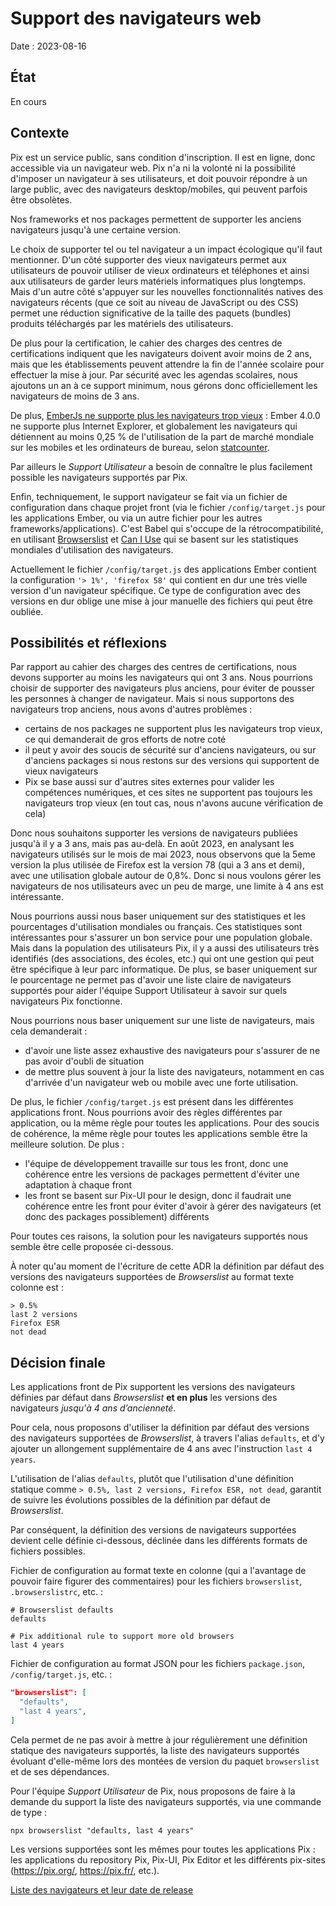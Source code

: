 # Support des navigateurs web

Date : 2023-08-16

## État

En cours

## Contexte

Pix est un service public, sans condition d'inscription. Il est en ligne, donc accessible via un navigateur web. Pix n'a ni la volonté ni la possibilité d'imposer un navigateur à ses utilisateurs, et doit pouvoir répondre à un large public, avec des navigateurs desktop/mobiles, qui peuvent parfois être obsolètes.

Nos frameworks et nos packages permettent de supporter les anciens navigateurs jusqu'à une certaine version.

Le choix de supporter tel ou tel navigateur a un impact écologique qu'il faut mentionner. D'un côté supporter des vieux navigateurs permet aux utilisateurs de pouvoir utiliser de vieux ordinateurs et téléphones et ainsi aux utilisateurs de garder leurs matériels informatiques plus longtemps. Mais d'un autre côté s'appuyer sur les nouvelles fonctionnalités natives des navigateurs récents (que ce soit au niveau de JavaScript ou des CSS) permet une réduction significative de la taille des paquets (bundles) produits téléchargés par les matériels des utilisateurs.

De plus pour la certification, le cahier des charges des centres de certifications indiquent que les navigateurs doivent avoir moins de 2 ans, mais que les établissements peuvent attendre la fin de l'année scolaire pour effectuer la mise à jour. Par sécurité avec les agendas scolaires, nous ajoutons un an à ce support minimum, nous gérons donc officiellement les navigateurs de moins de 3 ans.

De plus, [EmberJs ne supporte plus les navigateurs trop vieux](https://emberjs.com/browser-support/) : Ember 4.0.0 ne supporte plus Internet Explorer, et globalement les navigateurs qui détiennent au moins 0,25 % de l'utilisation de la part de marché mondiale sur les mobiles et les ordinateurs de bureau, selon [statcounter](https://gs.statcounter.com/browser-market-share).

Par ailleurs le *Support Utilisateur* a besoin de connaître le plus facilement possible les navigateurs supportés par Pix.

Enfin, techniquement, le support navigateur se fait via un fichier de configuration dans chaque projet front (via le fichier `/config/target.js` pour les applications Ember, ou via un autre fichier pour les autres frameworks/applications). C'est Babel qui s'occupe de la rétrocompatibilité, en utilisant [Browserslist](https://github.com/browserslist/browserslist) et [Can I Use](https://caniuse.com/) qui se basent sur les statistiques mondiales d'utilisation des navigateurs.

Actuellement le fichier `/config/target.js` des applications Ember contient la configuration `'> 1%', 'firefox 58'` qui contient en dur une très vielle version d'un navigateur spécifique. Ce type de configuration avec des versions en dur oblige une mise à jour manuelle des fichiers qui peut être oubliée.

## Possibilités et réflexions

Par rapport au cahier des charges des centres de certifications, nous devons supporter au moins les navigateurs qui ont 3 ans.
Nous pourrions choisir de supporter des navigateurs plus anciens, pour éviter de pousser les personnes à changer de navigateur.
Mais si nous supportons des navigateurs trop anciens, nous avons d'autres problèmes : 
- certains de nos packages ne supportent plus les navigateurs trop vieux, ce qui demanderait de gros efforts de notre coté
- il peut y avoir des soucis de sécurité sur d'anciens navigateurs, ou sur d'anciens packages si nous restons sur des versions qui supportent de vieux navigateurs
- Pix se base aussi sur d'autres sites externes pour valider les compétences numériques, et ces sites ne supportent pas toujours les navigateurs trop vieux (en tout cas, nous n'avons aucune vérification de cela)

Donc nous souhaitons supporter les versions de navigateurs publiées jusqu'à il y a 3 ans, mais pas au-delà.
En août 2023, en analysant les navigateurs utilisés sur le mois de mai 2023, nous observons que la 5eme version la plus utilisée de Firefox est la version 78 (qui a 3 ans et demi), avec une utilisation globale autour de 0,8%.
Donc si nous voulons gérer les navigateurs de nos utilisateurs avec un peu de marge, une limite à 4 ans est intéressante.

Nous pourrions aussi nous baser uniquement sur des statistiques et les pourcentages d'utilisation mondiales ou français. Ces statistiques sont intéressantes pour s'assurer un bon service pour une population globale. Mais dans la population des utilisateurs Pix, il y a aussi des utilisateurs très identifiés (des associations, des écoles, etc.) qui ont une gestion qui peut être spécifique à leur parc informatique.
De plus, se baser uniquement sur le pourcentage ne permet pas d'avoir une liste claire de navigateurs supportés pour aider l'équipe Support Utilisateur à savoir sur quels navigateurs Pix fonctionne.

Nous pourrions nous baser uniquement sur une liste de navigateurs, mais cela demanderait : 
- d'avoir une liste assez exhaustive des navigateurs pour s'assurer de ne pas avoir d'oubli de situation
- de mettre plus souvent à jour la liste des navigateurs, notamment en cas d'arrivée d'un navigateur web ou mobile avec une forte utilisation.

De plus, le fichier `/config/target.js` est présent dans les différentes applications front.
Nous pourrions avoir des règles différentes par application, ou la même règle pour toutes les applications.
Pour des soucis de cohérence, la même règle pour toutes les applications semble être la meilleure solution. De plus : 
- l'équipe de développement travaille sur tous les front, donc une cohérence entre les versions de packages permettent d'éviter une adaptation à chaque front
- les front se basent sur Pix-UI pour le design, donc il faudrait une cohérence entre les front pour éviter d'avoir à gérer des navigateurs (et donc des packages possiblement) différents

Pour toutes ces raisons, la solution pour les navigateurs supportés nous semble être celle proposée ci-dessous.

À noter qu'au moment de l'écriture de cette ADR la définition par défaut des versions des navigateurs supportées de *Browserslist* au format texte colonne est :

```dotenv
> 0.5%
last 2 versions
Firefox ESR
not dead
```

## Décision finale

Les applications front de Pix supportent les versions des navigateurs définies par défaut dans *Browserslist* **et en plus** les versions des navigateurs *jusqu'à 4 ans d’ancienneté*.

Pour cela, nous proposons d'utiliser la définition par défaut des versions des navigateurs supportées de *Browserslist*, à travers l'alias `defaults`, et d'y ajouter un allongement supplémentaire de 4 ans avec l'instruction `last 4 years`.

L'utilisation de l'alias `defaults`, plutôt que l'utilisation d'une définition statique comme `> 0.5%, last 2 versions, Firefox ESR, not dead`, garantit de suivre les évolutions possibles de la définition par défaut de *Browserslist*.

Par conséquent, la définition des versions de navigateurs supportées devient celle définie ci-dessous, déclinée dans les différents formats de fichiers possibles.

Fichier de configuration au format texte en colonne (qui a l'avantage de pouvoir faire figurer des commentaires) pour les fichiers `browserslist`, `.browserslistrc`, etc. :

```dotenv
# Browserslist defaults
defaults

# Pix additional rule to support more old browsers
last 4 years
```

Fichier de configuration au format JSON pour les fichiers `package.json`, `/config/target.js`, etc. :

```json
"browserslist": [
  "defaults",
  "last 4 years",
]
```

Cela permet de ne pas avoir à mettre à jour régulièrement une définition statique des navigateurs supportés, la liste des navigateurs supportés évoluant d'elle-même lors des montées de version du paquet `browserslist` et de ses dépendances.

Pour l'équipe *Support Utilisateur* de Pix, nous proposons de faire à la demande du support la liste des navigateurs supportés, via une commande de type :

```shell
npx browserslist "defaults, last 4 years"
```

Les versions supportées sont les mêmes pour toutes les applications Pix : les applications du repository Pix, Pix-UI, Pix Editor et les différents pix-sites (https://pix.org/, https://pix.fr/, etc.).

[Liste des navigateurs et leur date de release](https://en.wikipedia.org/wiki/Timeline_of_web_browsers)
